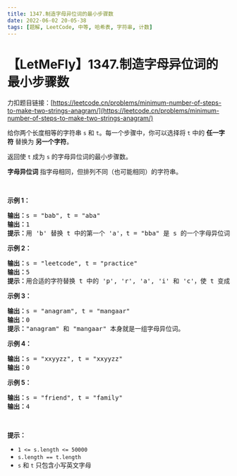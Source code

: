 ```yaml
---
title: 1347.制造字母异位词的最小步骤数
date: 2022-06-02 20-05-38
tags: [题解, LeetCode, 中等, 哈希表, 字符串, 计数]
---
```


# 【LetMeFly】1347.制造字母异位词的最小步骤数

力扣题目链接：[https://leetcode.cn/problems/minimum-number-of-steps-to-make-two-strings-anagram/](https://leetcode.cn/problems/minimum-number-of-steps-to-make-two-strings-anagram/)

<p>给你两个长度相等的字符串&nbsp;<code>s</code> 和 <code>t</code>。每一个步骤中，你可以选择将&nbsp;<code>t</code>&nbsp;中的 <strong>任一字符</strong> 替换为 <strong>另一个字符</strong>。</p>

<p>返回使&nbsp;<code>t</code>&nbsp;成为&nbsp;<code>s</code>&nbsp;的字母异位词的最小步骤数。</p>

<p><strong>字母异位词</strong> 指字母相同，但排列不同（也可能相同）的字符串。</p>

<p>&nbsp;</p>

<p><strong>示例 1：</strong></p>

<pre><strong>输出：</strong>s = &quot;bab&quot;, t = &quot;aba&quot;
<strong>输出：</strong>1
<strong>提示：</strong>用 &#39;b&#39; 替换 t 中的第一个 &#39;a&#39;，t = &quot;bba&quot; 是 s 的一个字母异位词。
</pre>

<p><strong>示例 2：</strong></p>

<pre><strong>输出：</strong>s = &quot;leetcode&quot;, t = &quot;practice&quot;
<strong>输出：</strong>5
<strong>提示：</strong>用合适的字符替换 t 中的 &#39;p&#39;, &#39;r&#39;, &#39;a&#39;, &#39;i&#39; 和 &#39;c&#39;，使 t 变成 s 的字母异位词。
</pre>

<p><strong>示例 3：</strong></p>

<pre><strong>输出：</strong>s = &quot;anagram&quot;, t = &quot;mangaar&quot;
<strong>输出：</strong>0
<strong>提示：</strong>&quot;anagram&quot; 和 &quot;mangaar&quot; 本身就是一组字母异位词。 
</pre>

<p><strong>示例 4：</strong></p>

<pre><strong>输出：</strong>s = &quot;xxyyzz&quot;, t = &quot;xxyyzz&quot;
<strong>输出：</strong>0
</pre>

<p><strong>示例 5：</strong></p>

<pre><strong>输出：</strong>s = &quot;friend&quot;, t = &quot;family&quot;
<strong>输出：</strong>4
</pre>

<p>&nbsp;</p>

<p><strong>提示：</strong></p>

<ul>
	<li><code>1 &lt;= s.length &lt;= 50000</code></li>
	<li><code>s.length == t.length</code></li>
	<li><code>s</code> 和 <code>t</code>&nbsp;只包含小写英文字母</li>
</ul>


    